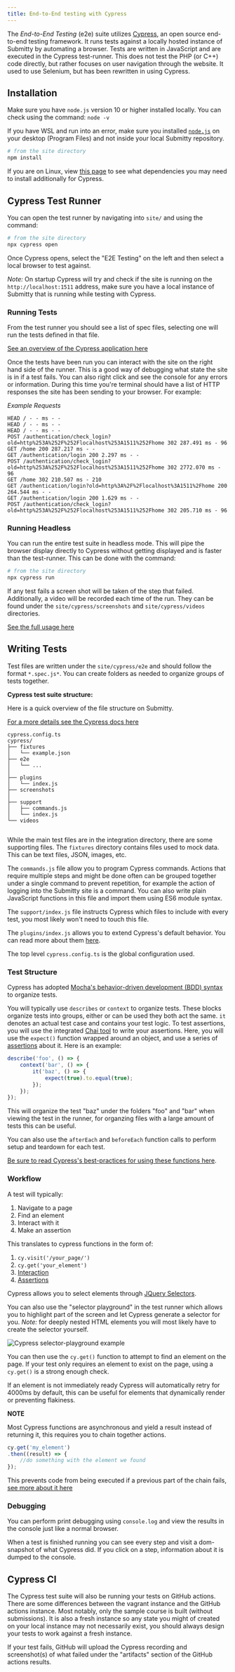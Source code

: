 ```yaml
---
title: End-to-End testing with Cypress
---
```


The _End-to-End Testing_ (e2e) suite utilizes [Cypress](https://www.cypress.io/),
an open source end-to-end testing framework. It runs tests against 
a locally hosted instance of Submitty by automating a browser. 
Tests are written in JavaScript and are executed 
in the Cypress test-runner. This does not test the PHP (or C++) code
directly, but rather focuses on user navigation through the website. It 
used to use Selenium, but has been rewritten in using Cypress.

## Installation 

Make sure you have `node.js` version 10 or higher installed locally. You can check using the command: `node -v` 

If you have WSL and run into an error, make sure you installed [`node.js`](https://www.nodejs.org/) on your desktop (Program Files) and not inside your local Submitty repository.

```bash
# from the site directory
npm install
```

If you are on Linux, view [this page](https://docs.cypress.io/guides/getting-started/installing-cypress.html#Linux) to see what dependencies you may need to install additionally for Cypress.

## Cypress Test Runner

You can open the test runner by navigating into `site/` and using the command:

```bash
# from the site directory
npx cypress open
```

Once Cypress opens, select the "E2E Testing" on the left and then select a local browser to test against.

*Note:* On startup Cypress will try and check if the site is running on the `http://localhost:1511` address, make sure you have a local instance of Submitty that is running while testing with Cypress. 

### Running Tests

From the test runner you should see a list of spec files, selecting one will run the tests defined in that file. 

[See an overview of the Cypress application here](https://docs.cypress.io/guides/core-concepts/cypress-app)

Once the tests have been run you can interact with the site on the right hand side of the runner. This is a good way of debugging what state the site is in if a test fails. You can also right click and see the console for any errors or information. During this time you're terminal should have a list of HTTP responses the site has been sending to your browser. For example:

*Example Requests*
```
HEAD / - - ms - -
HEAD / - - ms - -
HEAD / - - ms - -
POST /authentication/check_login?old=http%253A%252F%252Flocalhost%253A1511%252Fhome 302 287.491 ms - 96
GET /home 200 287.217 ms - -
GET /authentication/login 200 2.297 ms - -
POST /authentication/check_login?old=http%253A%252F%252Flocalhost%253A1511%252Fhome 302 2772.070 ms - 96
GET /home 302 210.507 ms - 210
GET /authentication/login?old=http%3A%2F%2Flocalhost%3A1511%2Fhome 200 264.544 ms - -
GET /authentication/login 200 1.629 ms - -
POST /authentication/check_login?old=http%253A%252F%252Flocalhost%253A1511%252Fhome 302 205.710 ms - 96
```

### Running Headless

You can run the entire test suite in headless mode. This will pipe the browser display directly to Cypress without getting displayed and is faster than the test-runner. This can be done with the command:

```bash
# from the site directory
npx cypress run 
```

If any test fails a screen shot will be taken of the step that failed. Additionally, a video will be recorded each time of the run. They can be found under the `site/cypress/screenshots` and `site/cypress/videos` directories.

[See the full usage here](https://docs.cypress.io/guides/guides/screenshots-and-videos)

## Writing Tests

Test files are written under the `site/cypress/e2e` and should follow the format `*.spec.js*`. You can
create folders as needed to organize groups of tests together.

**Cypress test suite structure:**

Here is a quick overview of the file structure on Submitty.

[For a more details see the Cypress docs here](https://docs.cypress.io/guides/core-concepts/writing-and-organizing-tests.html#Folder-Structure)

```
cypress.config.ts
cypress/
├── fixtures
│   └── example.json
├── e2e
│   └── ...
│
├── plugins
│   └── index.js
├── screenshots
│ 
├── support
│   ├── commands.js
│   └── index.js
└── videos
   
```

While the main test files are in the integration directory, there are some supporting files. The `fixtures` directory contains files used to mock data. This can be text files, JSON, images, etc. 

The `commands.js` file allow you to program Cypress commands. Actions that require multiple steps and might be done often can be grouped together under a single command to prevent repetition, for example the action of logging into the Submitty site is a command. You can also write plain JavaScript functions in this file and import them using ES6 module syntax.

The `support/index.js` file instructs Cypress which files to include with every test, you most likely won't need to touch this file. 

The `plugins/index.js` allows you to extend Cypress's default behavior. You can read more about them [here](https://docs.cypress.io/guides/tooling/plugins-guide.html#Use-Cases). 

The top level `cypress.config.ts` is the global configuration used.

### Test Structure

Cypress has adopted [Mocha's behavior-driven development (BDD) syntax](https://docs.cypress.io/guides/references/bundled-tools.html#Mocha) to organize tests.

You will typically use `describes` or `context` to organize tests. These blocks organize tests into groups, either or can be used they both act the same. `it` denotes an actual test case and contains your test logic.
To test assertions, you will use the integrated [Chai tool](https://docs.cypress.io/guides/references/bundled-tools.html#Chai) to write your assertions. Here, you will use the `expect()` function wrapped around an object, and use a series of [assertions](https://docs.cypress.io/guides/references/assertions.html#BDD-Assertions) about it.
Here is an example:

```js
describe('foo', () => {
	context('bar', () => {
		it('baz', () => {
			expect(true).to.equal(true);
		});
	});
});
```

This will organize the test "baz" under the folders "foo" and "bar" when viewing the test in the runner, for organzing files with a large amount of tests this can be useful.


You can also use the `afterEach` and `beforeEach` function calls to perform setup and teardown for each test. 

[Be sure to read Cypress's best-practices for using these functions here](https://docs.cypress.io/guides/references/best-practices.html#Using-after-or-afterEach-hooks).

### Workflow 

A test will typically:

1. Navigate to a page
2. Find an element
3. Interact with it
4. Make an assertion

This translates to cypress functions in the form of:

1. `cy.visit('/your_page/')`
2. `cy.get('your_element')`
3. [Interaction](https://docs.cypress.io/guides/core-concepts/interacting-with-elements.html#Actionability)
4. [Assertions](https://docs.cypress.io/guides/references/assertions.html#Chai)

Cypress allows you to select elements through [JQuery Selectors](https://docs.cypress.io/guides/core-concepts/introduction-to-cypress.html#Cypress-is-Like-jQuery). 

You can also use the "selector playground" in the test runner which allows you to highlight part of the screen
and let Cypress generate a selector for you. *Note:* for deeply nested HTML elements you will most likely have to create the selector yourself.

![Cypress selector-playground example](/images/selector-playground.png)

You can then use the `cy.get()` function to attempt to find an element on the page. If your test only requires an element to exist on the page, using a `cy.get()` is a strong enough check. 

If an element is not immediately ready Cypress will automatically retry for 4000ms by default, this can be useful for elements that dynamically render or preventing flakiness.

**NOTE**

Most Cypress functions are asynchronous and yield a result instead of returning it, this requires you to chain
together actions.

```js
cy.get('my_element')
.then((result) => {
	//do something with the element we found
});
```

This prevents code from being executed if a previous part of the chain fails, [see more about it here](https://docs.cypress.io/guides/core-concepts/introduction-to-cypress.html#Commands-Are-Asynchronous)

### Debugging

You can perform print debugging using `console.log` and view the results in the console just like a normal browser.

When a test is finished running you can see every step and visit a dom-snapshot of what Cypress did. If you click on a step, information about it is dumped to the console. 


## Cypress CI

The Cypress test suite will also be running your tests on GitHub actions. There are some differences between the vagrant instance and the GitHub actions instance. Most notably, only the sample course is built (without submissions). It is also a fresh instance so any state you might of created on your local instance may not necessarily exist, you should always design your tests to work against a fresh instance.

If your test fails, GitHub will upload the Cypress recording and screenshot(s) of what failed under the "artifacts" section of the GitHub actions results.


